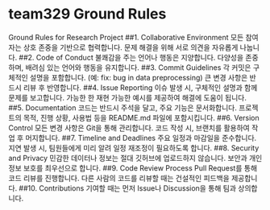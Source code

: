 # team329 Ground Rules
Ground Rules for Research Project
##1. Collaborative Environment
모든 참여자는 상호 존중을 기반으로 협력합니다.
문제 해결을 위해 서로 의견을 자유롭게 나눕니다.
##2. Code of Conduct
불쾌감을 주는 언어나 행동은 지양합니다.
다양성을 존중하며, 배려심 있는 언어와 행동을 유지합니다.
##3. Commit Guidelines
각 커밋은 구체적인 설명을 포함합니다. (예: fix: bug in data preprocessing)
큰 변경 사항은 반드시 리뷰 후 반영합니다.
##4. Issue Reporting
이슈 발생 시, 구체적인 설명과 함께 문제를 보고합니다.
가능한 한 재현 가능한 예시를 제공하여 해결에 도움이 됩니다.
##5. Documentation
코드는 반드시 주석을 달고, 주요 기능은 문서화합니다.
프로젝트의 목적, 진행 상황, 사용법 등을 README.md 파일에 포함시킵니다.
##6. Version Control
모든 변경 사항은 Git을 통해 관리합니다.
코드 작성 시, 브랜치를 활용하여 작업 후 머지합니다.
##7. Timeline and Deadlines
주요 일정과 마감일을 준수합니다.
지연 발생 시, 팀원들에게 미리 알려 일정 재조정이 필요하도록 합니다.
##8. Security and Privacy
민감한 데이터나 정보는 절대 깃허브에 업로드하지 않습니다.
보안과 개인정보 보호를 최우선으로 합니다.
##9. Code Review Process
Pull Request를 통해 코드 리뷰를 진행합니다.
다른 사람의 코드를 리뷰할 때는 건설적인 피드백을 제공합니다.
##10. Contributions
기여할 때는 먼저 Issue나 Discussion을 통해 팀과 상의합니다.

